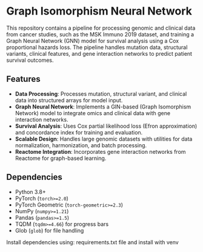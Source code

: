 # Graph Isomorphism Neural Network

This repository contains a pipeline for processing genomic and clinical data from cancer studies, such as the MSK Immuno 2019 dataset, and training a Graph Neural Network (GNN) model for survival analysis using a Cox proportional hazards loss. The pipeline handles mutation data, structural variants, clinical features, and gene interaction networks to predict patient survival outcomes.

## Features
- **Data Processing**: Processes mutation, structural variant, and clinical data into structured arrays for model input.
- **Graph Neural Network**: Implements a GIN-based (Graph Isomorphism Network) model to integrate omics and clinical data with gene interaction networks.
- **Survival Analysis**: Uses Cox partial likelihood loss (Efron approximation) and concordance index for training and evaluation.
- **Scalable Design**: Handles large genomic datasets with utilities for data normalization, harmonization, and batch processing.
- **Reactome Integration**: Incorporates gene interaction networks from Reactome for graph-based learning.

## Dependencies
- Python 3.8+
- PyTorch (`torch>=2.0`)
- PyTorch Geometric (`torch-geometric>=2.3`)
- NumPy (`numpy>=1.21`)
- Pandas (`pandas>=1.5`)
- TQDM (`tqdm>=4.66`) for progress bars
- Glob (`glob`) for file handling

Install dependencies using:
requirements.txt file and install with venv
